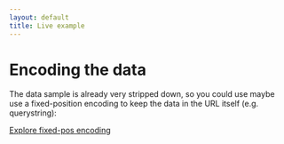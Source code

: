 ```yaml
---
layout: default
title: Live example
---
```

# Encoding the data

The data sample is already very stripped down,
so you could use maybe use a fixed-position encoding to keep the data in the URL itself
(e.g. querystring):

<a href="/redesigned-potato/explore.html">Explore fixed-pos encoding</a>
